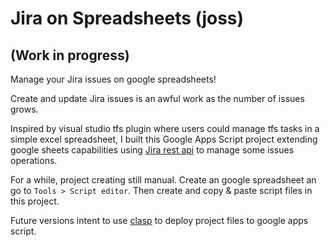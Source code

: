 # Jira on Spreadsheets (joss)
## (Work in progress)
Manage your Jira issues on google spreadsheets!

Create and update Jira issues is an awful work as the number of issues grows.

Inspired by visual studio tfs plugin where users could manage tfs tasks in a simple excel spreadsheet, I built this Google Apps Script project extending google sheets capabilities using [Jira rest api](https://developer.atlassian.com/cloud/jira/platform/rest/v3) to manage some issues operations.

For a while, project creating still manual. Create an google spreadsheet an go to `Tools > Script editor`. Then create and copy & paste script files in this project.

Future versions intent to use [clasp](https://github.com/google/clasp) to deploy project files to google apps script.
